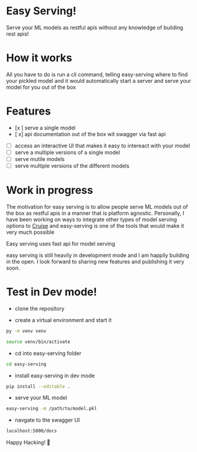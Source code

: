 # Easy Serving!

Serve your ML models as restful apis without any knowledge of building rest apis!

# How it works

All you have to do is run a cli command, telling easy-serving where to find your pickled model and it would automatically start a server and serve your model for you out of the box

# Features

- [x ] serve a single model
- [ x] api documentation out of the box wit swagger via fast api
- [ ] access an interactive UI that makes it easy to intereact with your model
- [ ] serve a multiple versions of a single model
- [ ] serve mutile models
- [ ] serve multiple versions of the different models

# Work in progress

The motivation for easy serving is to allow people serve ML models out of the box as restful apis in a manner that is platform agnostic. Personally, I have been working on ways to integrate other types of model serving options to [Cruise](https://github.com/JesuFemi-O/Cruise) and easy-serving is one of the tools that would make it very much possible

Easy serving uses fast api for model serving

easy serving is still heavily in development mode and I am happily building in the open. I look forward to sharing new features and publishing it very soon.

# Test in Dev mode!

- clone the repository

- create a virtual environment and start it

```bash
py -m venv venv

source venv/bin/activate

```

- cd into easy-serving folder

```bash
cd easy-serving
```

- install easy-serving in dev mode

```bash
pip install --editable .
```

- serve your ML model

```bash
easy-serving -m /path/to/model.pkl
```

- navgate to the swagger UI

```bash
localhost:5000/docs
```

Happy Hacking! :rocket:
